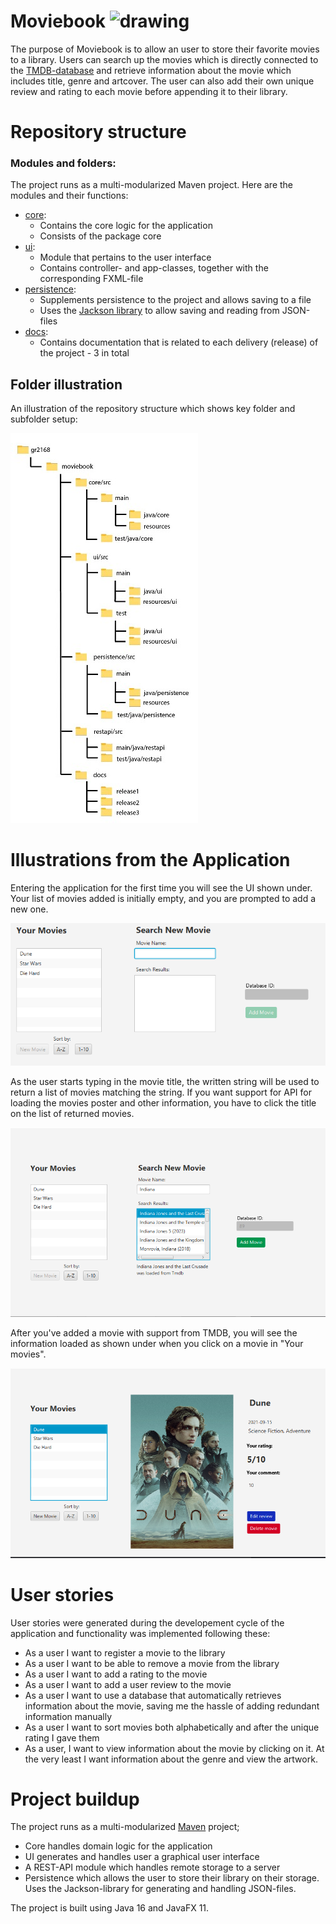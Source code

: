 #  Moviebook <img src="https://i.imgur.com/bGLPfx9.png" alt="drawing" width="40"/>

The purpose of Moviebook is to allow an user to store their favorite movies to a library. Users can search up the movies which is directly connected to the [TMDB-database](https://www.themoviedb.org/) and retrieve information about the movie which includes title, genre and artcover. The user can also add their own unique review and rating to each movie before appending it to their library.

# Repository structure

### Modules and folders:
The project runs as a multi-modularized Maven project. Here are the modules and their functions:
- [core](moviebook/core):
    - Contains the core logic for the application
    - Consists of the package core
- [ui](moviebook/ui):
    - Module that pertains to the user interface
    - Contains controller- and app-classes, together with the corresponding FXML-file
- [persistence](moviebook/persistence):
    - Supplements persistence to the project and allows saving to a file
    - Uses the [Jackson library](https://github.com/FasterXML/jackson) to allow saving and reading from JSON-files
- [docs](moviebook/docs):
    - Contains documentation that is related to each delivery (release) of the project - 3 in total

## Folder illustration
An illustration of the repository structure which shows key folder and subfolder setup:

![Illustration of folder setup](./docs/diagrams/folder_structure_diagram.png)

# Illustrations from the Application
Entering the application for the first time you will see the UI shown under. Your list of movies added is initially empty, and you are prompted to add a new one.

![app image 1](moviebook/docs/updated_ui_images/u1.jpg)

As the user starts typing in the movie title, the written string will be used to return a list of movies matching the string. If you want support for API for loading the movies poster and other information, you have to click the title on the list of returned movies.

![app image 2](moviebook/docs/updated_ui_images/u2.jpg)

After you've added a movie with support from TMDB, you will see the information loaded as shown under when you click on a movie in "Your movies". 

![app image 3](moviebook/docs/updated_ui_images/u3.jpg)

# User stories

User stories were generated during the developement cycle of the application and functionality was implemented following these:

- As a user I want to register a movie to the library
- As a user I want to be able to remove a movie from the library
- As a user I want to add a rating to the movie
- As a user I want to add a user review to the movie
- As a user I want to use a database that automatically retrieves information about the movie, saving me the hassle of adding redundant information manually
- As a user I want to sort movies both alphabetically and after the unique rating I gave them
- As a user, I want to view information about the movie by clicking on it. At the very least I want information about the genre and view the artwork.

# Project buildup

The project runs as a multi-modularized [Maven](https://maven.apache.org/) project;

- Core handles domain logic for the application
- UI generates and handles user a graphical user interface
- A REST-API module which handles remote storage to a server
- Persistence which allows the user to store their library on their storage. Uses the Jackson-library for generating and handling JSON-files.

The project is built using Java 16 and JavaFX 11.

